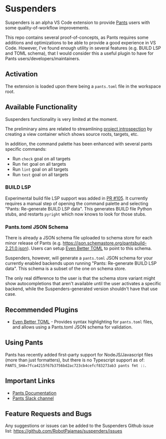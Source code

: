 # Suspenders

Suspenders is an alpha VS Code extension to provide [Pants](https://github.com/pantsbuild/pants) users with some quality-of-workflow improvements.

This repo contains several proof-of-concepts, as Pants requires some additions and optimizations to be able to provide a good experience in VS Code. However, I've found enough utility in several features (e.g. BUILD LSP and TOML schema), that I would consider this a useful plugin to have for Pants users/developers/maintainers.

## Activation

The extension is loaded upon there being a `pants.toml` file in the workspace root.

## Available Functionality

Suspenders functionality is very limited at the moment.

The preliminary aims are related to streamlining [project introspection](https://www.pantsbuild.org/docs/project-introspection) by creating a view container which shows source roots, targets, etc.

In addition, the command palette has been enhanced with several pants specific commands:

- Run `check` goal on all targets
- Run `fmt` goal on all targets
- Run `lint` goal on all targets
- Run `test` goal on all targets

### BUILD LSP

Experimental build file LSP support was added in [PR #105](https://github.com/RobotPajamas/suspenders/pull/105). It currently requires a manual step of opening the command palette and selecting "Pants: Re-generate BUILD LSP data". This generates BUILD file Python stubs, and restarts `pyright` which now knows to look for those stubs.

### Pants.toml JSON Schema

There is already a JSON schema file uploaded to schema store for each minor release of Pants (e.g. https://json.schemastore.org/pantsbuild-2.21.0.json). Users can setup [Even Better TOML](https://marketplace.visualstudio.com/items?itemName=tamasfe.even-better-toml) to point to this schema.

Suspenders, however, will generate a `pants.toml` JSON schema for your currently enabled backends upon running "Pants: Re-generate BUILD LSP data". This schema is a subset of the one on schema store.

The only real difference to the user is that the schema store variant might show autocompletions that aren't available until the user activates a specific backend, while the Suspenders-generated version shouldn't have that use case.

## Recommended Plugins

- [Even Better TOML](https://marketplace.visualstudio.com/items?itemName=tamasfe.even-better-toml) - Provides syntax highlighting for `pants.toml` files, and allows using a Pants.toml JSON schema for validation.

## Using Pants

Pants has recently added first-party support for NodeJS/Javascript files (more than just formatters), but there is no Typescript support as of: `PANTS_SHA=7fca4215f67b3756bd2ac723cb4cefcf83273ab3 pants fmt ::`.

## Important Links

- [Pants Documentation](https://www.pantsbuild.org/)
- [Pants Slack channel](https://www.pantsbuild.org/docs/getting-help#slack)

## Feature Requests and Bugs

Any suggestions or issues can be added to the Suspenders Github issue list: https://github.com/RobotPajamas/suspenders/issues
